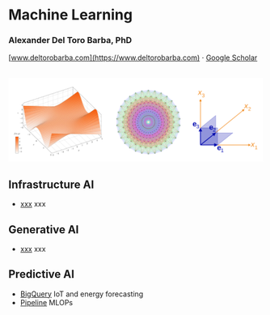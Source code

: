 # Machine Learning

### Alexander Del Toro Barba, PhD

[www.deltorobarba.com](https://www.deltorobarba.com) $\cdot$ [Google Scholar](https://scholar.google.com/citations?hl=en&user=fddyK-wAAAAJ)

<br>

<img src="https://raw.githubusercontent.com/deltorobarba/repo/master/sciences_1000.png" alt="sciences">

<br>

## Infrastructure AI
* [xxx](https://github.com/deltorobarba/machinelearning/blob/main/xxx.ipynb) xxx

## Generative AI
* [xxx](https://github.com/deltorobarba/machinelearning/blob/main/xxx.ipynb) xxx

## Predictive AI
* [BigQuery](https://github.com/deltorobarba/machinelearning/blob/main/bigquery.ipynb) IoT and energy forecasting
* [Pipeline](https://github.com/deltorobarba/machinelearning/blob/main/pipeline.ipynb) MLOPs
